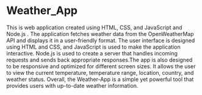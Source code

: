 # Weather_App
This is web application created using HTML, CSS, and JavaScript and Node.js . The application fetches weather data from the OpenWeatherMap API and displays it in a user-friendly format. The user interface is designed using HTML and CSS, and JavaScript is used to make the application interactive. Node.js is used to create a server that handles incoming requests and sends back appropriate responses.The app is also designed to be responsive and optimized for different screen sizes. It allows the user to view the current temperature, temperature range, location, country, and weather status. Overall, the Weather-App is a simple yet powerful tool that provides users with up-to-date weather information.

